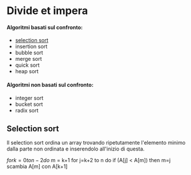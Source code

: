 # Divide et impera
>

#### Algoritmi basati sul confronto:
- [selection sort](https://github.com/Biggiogero/Algorithms-and-data-structures/blob/main/algorithms/sorting%20algorithms.md#selection-sort)
- insertion sort
- bubble sort
- merge sort
- quick sort
- heap sort

#### Algoritmi **non** basati sul confronto:
- integer sort
- bucket sort
- radix sort

## Selection sort
Il selection sort ordina un array trovando ripetutamente l'elemento minimo dalla parte non ordinata e inserendolo all'inizio di questa. 

$for k=0 to n-2 do$
 	m = k+1
 	for j=k+2 to n do
 	     if (A[j] < A[m]) then m=j
       scambia A[m] con A[k+1]	
